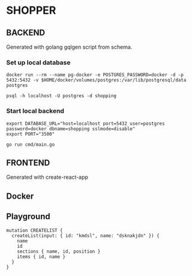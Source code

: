 # SHOPPER

## BACKEND

Generated with golang gqlgen script from schema.

### Set up local database

    docker run --rm --name pg-docker -e POSTGRES_PASSWORD=docker -d -p 5432:5432 -v $HOME/docker/volumes/postgres:/var/lib/postgresql/data postgres

    psql -h localhost -U postgres -d shopping

### Start local backend

    export DATABASE_URL="host=localhost port=5432 user=postgres password=docker dbname=shopping sslmode=disable"
    export PORT="3500"

    go run cmd/main.go

## FRONTEND

Generated with create-react-app

## Docker

## Playground

    mutation CREATELIST {
      createList(input: { id: "kmdsl", name: "dsknakjdn" }) {
        name
        id
        sections { name, id, position }
        items { id, name }
      }
    }
